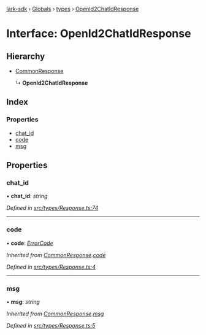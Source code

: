 [lark-sdk](../README.md) › [Globals](../globals.md) › [types](../modules/types.md) › [OpenId2ChatIdResponse](types.openid2chatidresponse.md)

# Interface: OpenId2ChatIdResponse

## Hierarchy

* [CommonResponse](types.commonresponse.md)

  ↳ **OpenId2ChatIdResponse**

## Index

### Properties

* [chat_id](types.openid2chatidresponse.md#chat_id)
* [code](types.openid2chatidresponse.md#code)
* [msg](types.openid2chatidresponse.md#msg)

## Properties

###  chat_id

• **chat_id**: *string*

*Defined in [src/types/Response.ts:74](https://github.com/TbhT/lark-sdk/blob/e3605bb/src/types/Response.ts#L74)*

___

###  code

• **code**: *[ErrorCode](../modules/types.md#errorcode)*

*Inherited from [CommonResponse](types.commonresponse.md).[code](types.commonresponse.md#code)*

*Defined in [src/types/Response.ts:4](https://github.com/TbhT/lark-sdk/blob/e3605bb/src/types/Response.ts#L4)*

___

###  msg

• **msg**: *string*

*Inherited from [CommonResponse](types.commonresponse.md).[msg](types.commonresponse.md#msg)*

*Defined in [src/types/Response.ts:5](https://github.com/TbhT/lark-sdk/blob/e3605bb/src/types/Response.ts#L5)*
